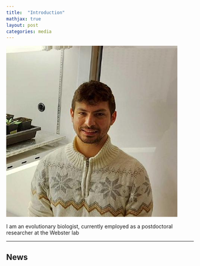 ```yaml
---
title:  "Introduction"
mathjax: true
layout: post
categories: media
---
```



![Sweet](/44607500.jpeg/)


I am an evolutionary biologist, currently employed as a postdoctoral researcher at the Webster lab






------------------------------------------------------------------------------------------------------

## News
